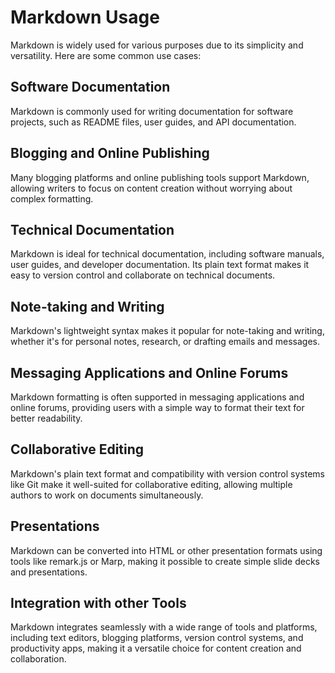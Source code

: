 # Markdown Usage

Markdown is widely used for various purposes due to its simplicity and versatility. Here are some common use cases:

## Software Documentation

Markdown is commonly used for writing documentation for software projects, such as README files, user guides, and API documentation.

## Blogging and Online Publishing

Many blogging platforms and online publishing tools support Markdown, allowing writers to focus on content creation without worrying about complex formatting.

## Technical Documentation

Markdown is ideal for technical documentation, including software manuals, user guides, and developer documentation. Its plain text format makes it easy to version control and collaborate on technical documents.

## Note-taking and Writing

Markdown's lightweight syntax makes it popular for note-taking and writing, whether it's for personal notes, research, or drafting emails and messages.

## Messaging Applications and Online Forums

Markdown formatting is often supported in messaging applications and online forums, providing users with a simple way to format their text for better readability.

## Collaborative Editing

Markdown's plain text format and compatibility with version control systems like Git make it well-suited for collaborative editing, allowing multiple authors to work on documents simultaneously.

## Presentations

Markdown can be converted into HTML or other presentation formats using tools like remark.js or Marp, making it possible to create simple slide decks and presentations.

## Integration with other Tools

Markdown integrates seamlessly with a wide range of tools and platforms, including text editors, blogging platforms, version control systems, and productivity apps, making it a versatile choice for content creation and collaboration.
